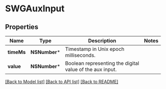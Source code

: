 # SWGAuxInput

## Properties
Name | Type | Description | Notes
------------ | ------------- | ------------- | -------------
**timeMs** | **NSNumber*** | Timestamp in Unix epoch milliseconds. | 
**value** | **NSNumber*** | Boolean representing the digital value of the aux input. | 

[[Back to Model list]](../README.md#documentation-for-models) [[Back to API list]](../README.md#documentation-for-api-endpoints) [[Back to README]](../README.md)


